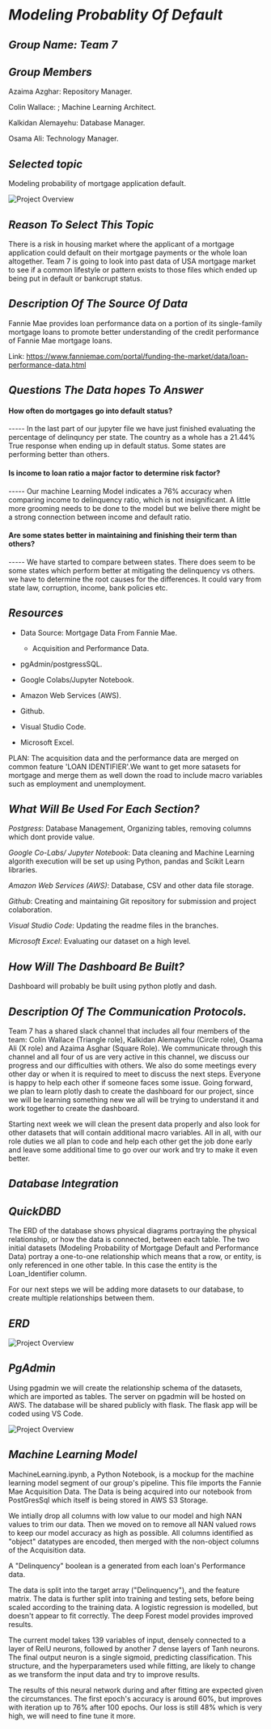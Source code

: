 # *Modeling Probablity Of Default*

## *Group Name: Team 7*

## *Group Members*

Azaima Azghar: Repository Manager.

Colin Wallace: ; Machine Learning Architect.

Kalkidan Alemayehu:  Database Manager.

Osama Ali:  Technology Manager.

## *Selected topic*


Modeling probability of  mortgage application
default.

![Project Overview](Images/Project_overview_png.png)

## *Reason To Select This Topic*

There is a risk in housing market where the applicant of a mortgage application could default on their mortgage payments or the whole loan altogether. Team 7 is going to look into past data of USA mortgage market to see if a common lifestyle or pattern exists to those files which ended up being put in default or bankcrupt status.

 ## *Description Of The Source Of Data*

Fannie Mae provides loan performance data on a portion of its single-family mortgage loans to promote better understanding of the credit performance of Fannie Mae mortgage loans.

Link: https://www.fanniemae.com/portal/funding-the-market/data/loan-performance-data.html

## *Questions The Data hopes To Answer*

#### How often do mortgages go into default status?

----- In the last part of our jupyter file we have just finished evaluating the percentage of delinquncy per state. The country as a whole has a 21.44% True response when ending up in default status. Some states are performing better than others.

#### Is income to loan ratio a major factor to determine risk factor?

----- Our machine Learning Model indicates a 76% accuracy when comparing income to delinquency ratio, which is not insignificant. A little more grooming needs to be done to the model but we belive there might be a strong connection between income and default ratio.

#### Are some states better in maintaining and finishing their term than others?

----- We have started to compare between states. There does seem to be some states which perform better at mitigating the delinquency vs others. we have to determine the root causes for the differences. It could vary from state law, corruption, income, bank policies etc.

## *Resources*

* Data Source: Mortgage Data From Fannie Mae.

    * Acquisition and Performance Data.

* pgAdmin/postgressSQL.
* Google Colabs/Jupyter Notebook.
* Amazon Web Services (AWS).
* Github.
* Visual Studio Code.
* Microsoft Excel.

PLAN: The acquisition data and the performance data are merged on common feature 'LOAN IDENTIFIER'.We want to get more satasets for mortgage and merge them as well down the road to include macro variables such as employment and unemployment.

## *What Will Be Used For Each Section?*

*Postgress*: Database Management, Organizing tables, removing columns which dont provide value.

*Google Co-Labs/ Jupyter Notebook*: Data cleaning and Machine Learning algorith execution will be set up using Python, pandas and Scikit Learn libraries.

*Amazon Web Services (AWS)*: Database, CSV and other data file storage.

*Github*: Creating and maintaining Git repository for submission and project colaboration.

*Visual Studio Code*: Updating the readme files in the branches. 

*Microsoft Excel*: Evaluating our dataset on a high level.

## *How Will The Dashboard Be Built?*

Dashboard will probably be built using python plotly and dash.

## *Description Of The Communication Protocols.*

Team 7 has a shared slack channel that includes all four members of the team: Colin Wallace (Triangle role), Kalkidan Alemayehu (Circle role), Osama Ali (X role) and Azaima Asghar (Square Role). We communicate through this channel and all four of us are very active in this channel, we discuss our progress and our difficulties with others. We also do some meetings every other day or when it is required to meet to discuss the next steps. Everyone is happy to help each other if someone faces some issue. Going forward, we plan to learn plotly dash to create the dashboard for our project, since we will be learning something new we all will be trying to understand it and work together to create the dashboard. 

Starting next week we will clean the present data properly and also look for other datasets that will contain additional macro variables. All in all, with our role duties we all plan to code and help each other get the job done early and leave some additional time to go over our work and try to make it even better.

## *Database Integration*

## *QuickDBD*

The ERD of the database shows physical diagrams portraying the physical relationship, or how the data is connected, between each table. The two initial datasets (Modeling Probability of Mortgage Default and Performance Data) portray a one-to-one relationship which means that a row, or entity, is only referenced in one other table. In this case the entity is the Loan_Identifier column.

For our next steps we will be adding more datasets to our database, to create multiple relationships between them.

## *ERD*

![Project Overview](Images/ERD.png)

## *PgAdmin*

Using pgadmin we will create the relationship schema of the datasets, which are imported as tables. The server on pgadmin will be hosted on AWS. The database will be shared publicly with flask. The flask app will be coded using VS Code.


![Project Overview](Images/pgAdmin.png)

## *Machine Learning Model*

MachineLearning.ipynb, a Python Notebook, is a mockup for the machine learning model segment of our group's pipeline. This file imports the Fannie Mae Acquisition Data. The Data is being acquired into our notebook from PostGresSql which itself is being stored in AWS S3 Storage.

We intially drop all columns with low value to our model and high NAN values to trim our data. Then we moved on to remove all NAN valued rows to keep our model accuracy as high as possible. All columns identified as "object" datatypes are encoded, then merged with the non-object columns of the Acquisition data.

A "Delinquency" boolean is a generated from each loan's Performance data.

The data is split into the target array ("Delinquency"), and the feature matrix. The data is further split into training and testing sets, before being scaled according to the training data. A logistic regression is modelled, but doesn't appear to fit correctly. The deep Forest model provides improved results.


The current model takes 139 variables of input, densely connected to a layer of RelU neurons, followed by another 7 dense layers of Tanh neurons. The final output neuron is a single sigmoid, predicting classification. This structure, and the hyperparameters used while fitting, are likely to change as we transform the input data and try to improve results.

The results of this neural network during and after fitting are expected given the circumstances. The first epoch's accuracy is around 60%, but improves with iteration up to 76% after 100 epochs. Our loss is still 48% which is very high, we will need to fine tune it more.